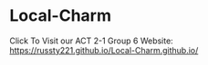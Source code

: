 # Local-Charm

Click To Visit our ACT 2-1 Group 6 Website:
https://russty221.github.io/Local-Charm.github.io/

